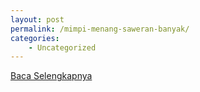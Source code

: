 ```yaml
---
layout: post
permalink: /mimpi-menang-saweran-banyak/
categories:
    - Uncategorized
---
```


[Baca Selengkapnya](/05)